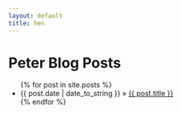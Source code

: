 ```yaml
---
layout: default
title: hen
---
```


  <h1>Peter Blog Posts</h1>
  <ul class="posts">
    {% for post in site.posts %}
      <li><span>{{ post.date | date_to_string }}</span> &raquo; <a href="/hen/{{ post.url }}">{{ post.title }}</a></li>
    {% endfor %}
  </ul>
